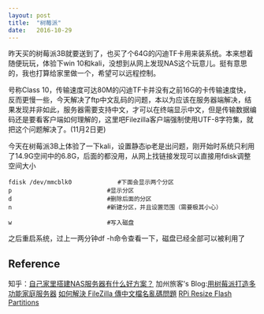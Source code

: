 ```yaml
---
layout: post
title:  "树莓派"
date:   2016-10-29
---
```


昨天买的树莓派3B就要送到了，也买了个64G的闪迪TF卡用来装系统。本来想着随便玩玩，体验下win 10和kali，没想到从网上发现NAS这个玩意儿。挺有意思的，我也打算给家里做一个，希望可以远程控制。

号称Class 10，传输速度可达80M的闪迪TF卡并没有之前16G的卡传输速度快，反而更慢一些，今天解决了ftp中文乱码的问题，本以为应该在服务器端解决，结果发现并非如此，服务器需要支持中文，才可以在终端显示中文，但是传输数据编码还是要看客户端如何理解的，这里吧Filezilla客户端强制使用UTF-8字符集，就把这个问题解决了。(11月2日更)

今天在树莓派3B上体验了一下kali，设置静态ip老是出问题，刚开始时系统只利用了14.9G空间中的6.8G，后面的都没用，从网上找链接发现可以直接用fdisk调整空间大小

```
fdisk /dev/mmcblk0             #下面会显示两个分区
p							#显示分区
d							#删除后面的分区
n							#新建分区，并且设置范围（需要极其小心）

w							#写入磁盘
```

之后重启系统，过上一两分钟df -h命令查看一下，磁盘已经全部可以被利用了







## Reference

知乎：[自己家里搭建NAS服务器有什么好方案？](https://www.zhihu.com/question/21359049)
加州旅客's Blog:[用树莓派打造多功能家庭服务器](http://www.jiazhoulvke.com/2013/11/26/e794a8e6a091e88e93e6b4bee68993e980a0e5a49ae58a9fe883bde5aeb6e5baade69c8de58aa1e599a8/)
[如何解決 FileZilla 傳中文檔名亂碼問題](https://twnoc.net/support/Knowledgebase/Article/View/143/0/filezilla)
[RPi Resize Flash Partitions](http://elinux.org/RPi_Resize_Flash_Partitions)